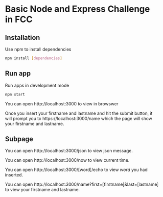 # Basic Node and Express Challenge in FCC

## Installation 
Use npm to install dependencies
```bash
npm install [dependencies]
```

## Run app
Run apps in development mode
 ```bash
 npm start
 ```
You can open http://localhost:3000 to view in browswer

Once you insert your firstname and lastname and hit the submit button, it will prompt you to https://localhost:3000/name which the page 
will show your firstname and lastname.

## Subpage
You can open http://localhost:3000/json to view json message.

You can open http://localhost:3000/now to view current time.

You can open http://localhost:3000/[word]/echo to view *word* you had inserted.

You can open http://localhost:3000/name?first=[firstname]&last=[lastname] to view your firstname and lastname.

